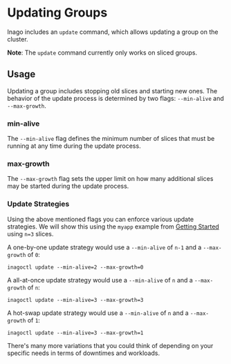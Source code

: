 # Updating Groups

Inago includes an `update` command, which allows updating
a group on the cluster.

__Note__: The `update` command currently only works on sliced groups.

## Usage

Updating a group includes stopping old slices and starting new ones.
The behavior of the update process is determined by two flags: `--min-alive` and `--max-growth`.

### min-alive
The `--min-alive` flag defines the minimum number of slices
that must be running at any time during the update process.

### max-growth
The `--max-growth` flag sets the upper limit on how many additional 
slices may be started during the update process.

### Update Strategies

Using the above mentioned flags you can enforce various update strategies. We will show this using the `myapp` example from [Getting Started](getting_started.md) using `n=3` slices.

A one-by-one update strategy would use a `--min-alive` of `n-1` and a `--max-growth` of `0`:

`inagoctl update --min-alive=2 --max-growth=0`

A all-at-once update strategy would use a `--min-alive` of `n` and a `--max-growth` of `n`:

`inagoctl update --min-alive=3 --max-growth=3`

A hot-swap update strategy would use a `--min-alive` of `n` and a `--max-growth` of `1`:

`inagoctl update --min-alive=3 --max-growth=1`

There's many more variations that you could think of depending on your specific needs in terms of downtimes and workloads.
